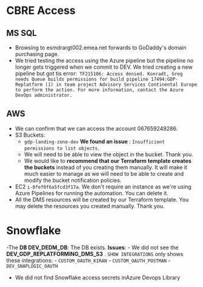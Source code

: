# CBRE Access

## MS SQL
- Browsing to  esmdrargt002.emea.net forwards to GoDaddy's domain purchasing page.
- We tried testing the access using the Azure pipeline but the pipeline no longer gets triggered when we commit to DEV. We tried creating a new pipeline but got tis error:```
TF215106: Access denied. Konradt, Greg needs Queue builds permissions for build pipeline 17494:GDP-Replatform (1) in team project Advisory Services Continental Europe to perform the action. For more information, contact the Azure DevOps administrator.```



## AWS
- We can confirm that we can access the account 067659249286.
- S3 Buckets:
	- `gdp-landing-zone-dev` **We found an issue** : `Insufficient permissions to list objects`.
	- We will need to be able to view the object in the bucket. Thank you.
	- We would like to **recommend that our Terraform template creates the buckets** instead of you creating them manually. It will make it much easier to manage as we will need to be able to create and modify the bucket notification policies.
- EC2  `i-0fef0f6a5fcd3f17a`. We don't require an instance as we're using Azure Pipelines for running the automation. You can delete it.
- All the DMS resources will be created by our Terraform template. You may delete the resources you created manually. Thank you.

# Snowflake
-The **DB DEV_DEDM_DB**: The DB exists. **Issues**:
	- We did not see the **DEV_GDP_REPLATFORMING_DMS_S3** . `SHOW INTEGRATIONS` only shows these integrations:
		- `CUSTOM_OAUTH_KIRAN`
		- `CUSTOM_OAUTH_POSTMAN`
		- `DEV_SNAPLOGIC_OAUTH`
- We did not find Snowflake access secrets inAzure Devops Library